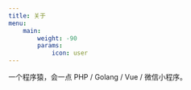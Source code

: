 ```yaml
---
title: 关于
menu:
    main: 
        weight: -90
        params:
            icon: user
---
```


一个程序猿，会一点 PHP / Golang / Vue / 微信小程序。